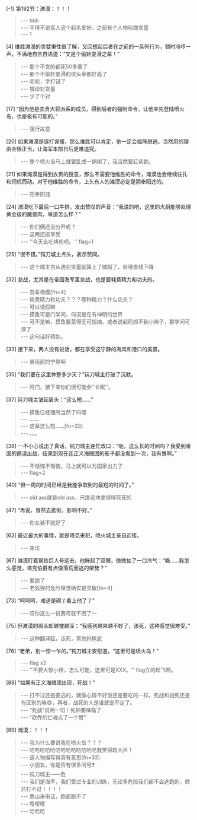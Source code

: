 
[-1] 第192节：滩漠：！！！
>--- hhh<br>
>--- 不得不说真人这个起名爱好，之前有个人物叫商贪墨<br>
>--- 1<br>

[4] 维胜滩漠的贪婪秉性很了解，又回想起后者在之前的一系列行为，顿时冷哼一声，不满地自言自语道：“又是个偷奸耍滑之辈！”
>--- 那个不贪的都死50多章了<br>
>--- 那个不偷奸耍滑的坟头草都好高了<br>
>--- 呃呃，字打错了<br>
>--- 猥琐对贪墨<br>
>--- 少了个对<br>

[17] “因为他是衣贵大将派系的成员，得到后者的强制命令，让他率先登陆喷火岛，也是极有可能的。”
>--- 强行故意<br>

[20] 如果滩漠是误打误撞，那么维胜可以肯定，他一定会临阵脱逃。当然用的理由会很正当，让海军本部日后更难追究。
>--- 整个喷火岛马上就要乱成一锅粥了，我当然要赶紧跑。<br>

[21] 如果滩漠是得到衣贵的授意，那么不需要他维胜的命令，滩漠也会继续驻扎和伺机而动。对于他维胜的命令，上头有人的滩漠必定是阴奉阳违的。
>--- 阳奉阴违<br>

[24] 滩漠吃下最后一口牛排，发出赞叹的声音：“我说的吧，这里的大厨能够处理黄金级的魔兽肉，味道怎么样？”
>--- 你们俩还没分开呢？<br>
>--- 这两还挺享受<br>
>--- ''今天去吃烤肉吧。'' flag×1<br>

[25] “很不错。”钝刀城主点头，表示赞同。
>--- 这个城主自从遇到贪墨就算上了贼船了，处境直线下降<br>

[32] 怠战，尤其是在帝国海军里怠战，也是要耗费精力和功夫的。
>--- 吾辈楷模[fn=4]<br>
>--- 耗费精力和功夫？？？哪种精力？什么功夫？<br>
>--- 可以请假嘛<br>
>--- 摸鱼可是门学问，何况是在有神明的世界<br>
>--- 可不是嘛，摸鱼要莫得无可指摘，或者说起码抓不到小辫子，那学问可深了<br>
>--- 这句话好精妙。<br>

[33] 接下来，两人没有说话，都在享受这宁静的海风和港口的美景。
>--- 暴雨前的宁静啊<br>

[35] “我们要在这里休整多少天？”钝刀城主打破了沉默。
>--- 阿门，接下来你们很可能会''长眠''。<br>

[37] 钝刀城主皱起眉头：“这么短……”
>--- 摸鱼已经理所当然了吗喂<br>
>--- ……<br>
>--- 这章这么短......[fn=33]<br>
>--- 。。。<br>

[38] 一不小心说出了真话，钝刀城主连忙改口：“呃，这么长的时间吗？我受到帝国的邀请出战，结果到现在连正义海贼团的影子都没看到一次，我有愧啊。”
>--- 不惭愧不惭愧，马上就可以为国家出力了<br>
>--- flag×2<br>

[40] “但一周的时间已经是我能争取到的最短的时间了。”
>--- old ass就是old ass，尺度这块拿捏得死死的<br>

[47] “再说，冒然去逛街，影响不好。”
>--- 你女装不就好了<br>

[62] 最近最大的事情，就是塔克来犯，喷火城主亲自迎接。
>--- 来访<br>

[67] 滩漠盯着钢铁巨人号远去，他眯起了双眼，微微抽了一口冷气：“嘶……我怎么感觉，塔克伯爵有点像落荒而逃的架势？”
>--- 要跑了<br>
>--- 老狐狸的危险嗅觉确实是灵敏[fn=4]<br>

[73] “呵呵呵，难道是砌丫看上他了？”
>--- 哎你这么一说我可就不困了～<br>

[75] 但滩漠的眉头却越皱越深：“我感到越来越不妙了，该死，这种感觉很难受。”
>--- 这种翻译腔，该死，真他妈尴尬<br>

[76] “老弟，别一惊一乍的。”钝刀城主安慰道，“这里可是喷火岛！”
>--- flag x2<br>
>--- ''不要大惊小怪，怎么可能，这里可是XXX。''
flag立的起飞啊。<br>

[88] “如果有正义海贼团出现，死战！”
>--- 打不过还是要逃的，就像心情不好饭还是要吃的一样。死战和战死还是有区别的嘛😄，再者，战死的人是谁就说不定了。<br>
>--- “死战”说明一切！死神要降临了<br>
>--- "砍乔的亡魂点了一个赞"<br>

[89] 滩漠：！！！
>--- 我为什么要说我在喷火岛？？？<br>
>--- 哈哈哈哈哈哈哈哈哈哈哈哈哈我笑得超大声！<br>
>--- 这人物描写得真有意思[fn=33]<br>
>--- 小朋友，你是否有很多问号❓<br>
>--- 钝刀城主——危<br>
>--- 我们是海军，我们受过专业的训练，无论多危险我们都不会逃跑的，除非打不过！！！！<br>
>--- 靠山来电话，跑都跑不了<br>
>--- 嘤嘤嘤<br>
>--- 哈哈哈<br>
